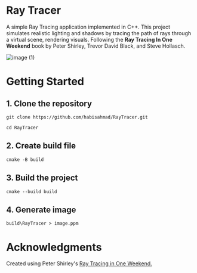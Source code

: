 # Ray Tracer

A simple Ray Tracing application implemented in C++. This project simulates realistic lighting and shadows by tracing the path of rays through a virtual scene, rendering visuals. Following the **Ray Tracing In One Weekend**
book by Peter Shirley, Trevor David Black, and Steve Hollasch.

![image (1)](https://github.com/user-attachments/assets/f597ab55-68ac-4048-9def-9ca6d40bbfdd)

# Getting Started

## 1. Clone the repository

`git clone https://github.com/habisahmad/RayTracer.git`

`cd RayTracer`

## 2. Create build file
`cmake -B build`

## 3. Build the project
`cmake --build build`

## 4. Generate image
`build\RayTracer > image.ppm`

# Acknowledgments
Created using Peter Shirley's [Ray Tracing in One Weekend.](https://raytracing.github.io/books/RayTracingInOneWeekend.html)


